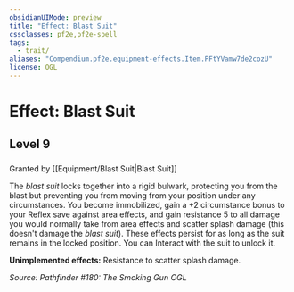 ```yaml
---
obsidianUIMode: preview
title: "Effect: Blast Suit"
cssclasses: pf2e,pf2e-spell
tags:
  - trait/
aliases: "Compendium.pf2e.equipment-effects.Item.PFtYVamw7de2cozU"
license: OGL
---
```

# Effect: Blast Suit
## Level 9
### 






Granted by [[Equipment/Blast Suit|Blast Suit]]

The _blast suit_ locks together into a rigid bulwark, protecting you from the blast but preventing you from moving from your position under any circumstances. You become immobilized, gain a +2 circumstance bonus to your Reflex save against area effects, and gain resistance 5 to all damage you would normally take from area effects and scatter splash damage (this doesn't damage the _blast suit_). These effects persist for as long as the suit remains in the locked position. You can Interact with the suit to unlock it.

**Unimplemented effects:** Resistance to scatter splash damage.

*Source: Pathfinder #180: The Smoking Gun*
*OGL*